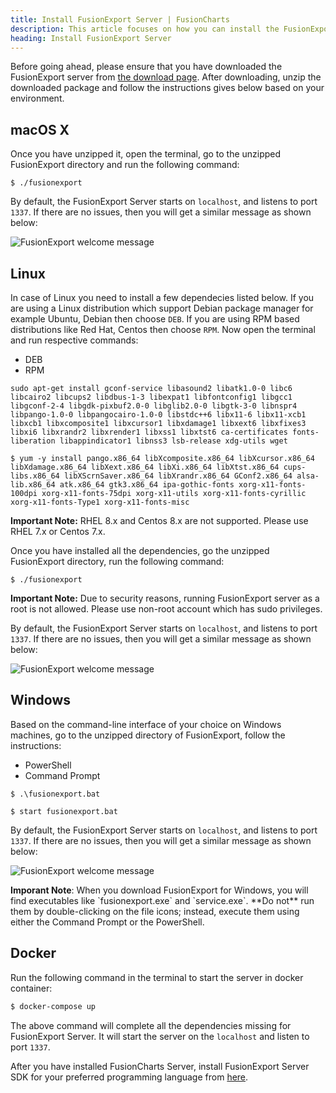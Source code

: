 ```yaml
---
title: Install FusionExport Server | FusionCharts
description: This article focuses on how you can install the FusionExport server in Linux, Mac and Windows
heading: Install FusionExport Server
---
```


Before going ahead, please ensure that you have downloaded the FusionExport server from [the download page](https://fusioncharts.com/download/fusionexport). After downloading, unzip the downloaded package and follow the instructions gives below based on your environment.

## macOS X

Once you have unzipped it, open the terminal, go to the unzipped FusionExport directory and run the following command:

```shell
$ ./fusionexport
```

By default, the FusionExport Server starts on `localhost`, and listens to port `1337`. If there are no issues, then you will get a similar message as shown below:

<img src="{% site.BASE_URL %}/images/fusionexport-server-welcome.png" alt="FusionExport welcome message">

## Linux

In case of Linux you need to install a few dependecies listed below. If you are using a Linux distribution which support Debian package manager for example Ubuntu, Debian then choose `DEB`. If you are using RPM based distributions like Red Hat, Centos then choose `RPM`. Now open the terminal and run respective commands:

<div class="code-wrapper">
    <ul class='code-tabs extra-tabs'>
        <li class='active'><a data-toggle='deb'>DEB</a></li>
        <li><a data-toggle='rpm'>RPM</a></li>
    </ul>
    <div class='tab-content extra-tabs'>
        <div class='tab deb-tab active'>
            <pre><code class="language-bash">sudo apt-get install gconf-service libasound2 libatk1.0-0 libc6 libcairo2 libcups2 libdbus-1-3 libexpat1 libfontconfig1 libgcc1 libgconf-2-4 libgdk-pixbuf2.0-0 libglib2.0-0 libgtk-3-0 libnspr4 libpango-1.0-0 libpangocairo-1.0-0 libstdc++6 libx11-6 libx11-xcb1 libxcb1 libxcomposite1 libxcursor1 libxdamage1 libxext6 libxfixes3 libxi6 libxrandr2 libxrender1 libxss1 libxtst6 ca-certificates fonts-liberation libappindicator1 libnss3 lsb-release xdg-utils wget</code></pre>
        </div>
        <div class='tab rpm-tab'>
            <pre><code class="language-bash">$ yum -y install pango.x86_64 libXcomposite.x86_64 libXcursor.x86_64 libXdamage.x86_64 libXext.x86_64 libXi.x86_64 libXtst.x86_64 cups-libs.x86_64 libXScrnSaver.x86_64 libXrandr.x86_64 GConf2.x86_64 alsa-lib.x86_64 atk.x86_64 gtk3.x86_64 ipa-gothic-fonts xorg-x11-fonts-100dpi xorg-x11-fonts-75dpi xorg-x11-utils xorg-x11-fonts-cyrillic xorg-x11-fonts-Type1 xorg-x11-fonts-misc</code></pre>
        </div>
    </div>
</div>

<p class="alert alert-warning mb-1 mt-1">
    <strong>Important Note:</strong> RHEL 8.x and Centos 8.x are not supported. Please use RHEL 7.x or Centos 7.x.
</p>

Once you have installed all the dependencies, go the unzipped FusionExport directory, run the following command:

```shell
$ ./fusionexport
```

<p class="alert alert-warning mb-1 mt-1">
    <strong>Important Note:</strong> Due to security reasons, running FusionExport server as a root is not allowed. Please use non-root account which has sudo privileges.
</p>

By default, the FusionExport Server starts on `localhost`, and listens to port `1337`. If there are no issues, then you will get a similar message as shown below:

<img src="{% site.BASE_URL %}/images/fusionexport-server-welcome.png" alt="FusionExport welcome message">

## Windows

Based on the command-line interface of your choice on Windows machines, go to the unzipped directory of FusionExport, follow the instructions:

<div class="code-wrapper">
    <ul class='code-tabs extra-tabs'>
        <li class='active'><a data-toggle='powershell'>PowerShell</a></li>
        <li><a data-toggle='cli'>Command Prompt</a></li>
    </ul>
    <div class='tab-content extra-tabs'>
        <div class='tab powershell-tab active'>
            <pre><code class="language-bash">$ .\fusionexport.bat</code></pre>
        </div>
        <div class='tab cli-tab'>
            <pre><code class="language-bash">$ start fusionexport.bat</code></pre>
        </div>
    </div>
</div>

By default, the FusionExport Server starts on `localhost`, and listens to port `1337`. If there are no issues, then you will get a similar message as shown below:

<img src="{% site.BASE_URL %}/images/fusionexport-server-welcome.png" alt="FusionExport welcome message">

<p class="alert alert-warning mb-1 mt-1">
    <strong>Imporant Note</strong>: When you download FusionExport for Windows, you will find executables like `fusionexport.exe` and `service.exe`. **Do not** run them by double-clicking on the file icons; instead, execute them using either the Command Prompt or the PowerShell.
</p>

## Docker

Run the following command in the terminal to start the server in docker container:

```Bash
$ docker-compose up
```

The above command will complete all the dependencies missing for FusionExport Server. It will start the server on the `localhost` and listen to port `1337`.

After you have installed FusionCharts Server, install FusionExport Server SDK for your preferred programming language from [here](/exporting-charts/using-fusionexport/installation/install-fusionexport-server-sdks).
